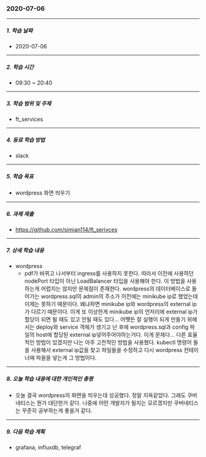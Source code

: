 ### 2020-07-06

-----
##### 1. 학습 날짜
- 2020-07-06

----
##### 2. 학습 시간
- 09:30 ~ 20:40

-----
##### 3. 학습 범위 및 주제
- ft_services

-----
##### 4. 동료 학습 방법
- slack

-----
##### 5. 학습 목표
- wordpress 화면 띄우기

-----
##### 6. 과제 제출
- https://github.com/simian114/ft_serivces

-----
##### 7. 상세 학습 내용
- wordpress
    - pdf가 바뀌고 나서부터 ingress를 사용하지 못한다. 따라서 이전에 사용하던 nodePort 타입이 아닌 LoadBalancer 타입을 사용해야 한다. 이 방법을 사용하는게 어렵지는 않지만 문제점이 존재한다. wordpress의 데이터베이스로 들어가는 wordpress.sql의 admin의 주소가 이전에는 minikube ip로 했었는데 이제는 못하기 때문이다. 왜냐하면 minikube ip와 wordpress의 external ip가 다르기 때문이다. 이게 또 이상한게 minikube ip의 언저리에 external ip가 할당이 되면 될 때도 있고 안될 때도 있다...  어쨋든 잘 실행이 되게 만들기 위헤서는 deploy와 service 객체가 생기고 난 후에 wordpress.sql과 config 파일의 host에 할당된 external ip넣어주어야하는거다. 이게 문제다... 다른 효율적인 방법이 있겠지만 나는 아주 고전적인 방법을 사용했다. kubectl 명령어 들을 사용해서 external ip값을 찾고 파일들을 수정하고 다시 wordpress 컨테이너에 파을을 넣는게 그 방법이다.

-----
##### 8. 오늘 학습 내용에 대한 개인적인 총평
- 오늘 결국 wordpress의 화면을 띄우는데 성공했다. 정말 지옥같았다. 그래도 쿠버네티스는 뭔가 대단한거 같다. 나중에 어떤 개발자가 될지는 모르겠지만 쿠버네티스는 꾸준히 공부하는게 좋을거 같다.

-----
##### 9. 다음 학습 계획
- grafana, influxdb, telegraf
